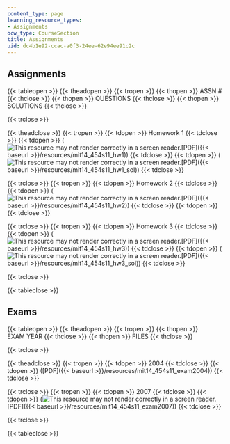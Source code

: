 ```yaml
---
content_type: page
learning_resource_types:
- Assignments
ocw_type: CourseSection
title: Assignments
uid: dc4b1e92-ccac-a0f3-24ee-62e94ee91c2c
---
```


Assignments
-----------

{{< tableopen >}}
{{< theadopen >}}
{{< tropen >}}
{{< thopen >}}
ASSN #
{{< thclose >}}
{{< thopen >}}
QUESTIONS
{{< thclose >}}
{{< thopen >}}
SOLUTIONS
{{< thclose >}}

{{< trclose >}}

{{< theadclose >}}
{{< tropen >}}
{{< tdopen >}}
Homework 1
{{< tdclose >}}
{{< tdopen >}}
(![This resource may not render correctly in a screen reader.](/images/inacessible.gif)[PDF]({{< baseurl >}}/resources/mit14_454s11_hw1))
{{< tdclose >}}
{{< tdopen >}}
(![This resource may not render correctly in a screen reader.](/images/inacessible.gif)[PDF]({{< baseurl >}}/resources/mit14_454s11_hw1_sol))
{{< tdclose >}}

{{< trclose >}}
{{< tropen >}}
{{< tdopen >}}
Homework 2
{{< tdclose >}}
{{< tdopen >}}
(![This resource may not render correctly in a screen reader.](/images/inacessible.gif)[PDF]({{< baseurl >}}/resources/mit14_454s11_hw2))
{{< tdclose >}}
{{< tdopen >}}
 
{{< tdclose >}}

{{< trclose >}}
{{< tropen >}}
{{< tdopen >}}
Homework 3
{{< tdclose >}}
{{< tdopen >}}
(![This resource may not render correctly in a screen reader.](/images/inacessible.gif)[PDF]({{< baseurl >}}/resources/mit14_454s11_hw3))
{{< tdclose >}}
{{< tdopen >}}
(![This resource may not render correctly in a screen reader.](/images/inacessible.gif)[PDF]({{< baseurl >}}/resources/mit14_454s11_hw3_sol))
{{< tdclose >}}

{{< trclose >}}

{{< tableclose >}}

Exams
-----

{{< tableopen >}}
{{< theadopen >}}
{{< tropen >}}
{{< thopen >}}
EXAM YEAR
{{< thclose >}}
{{< thopen >}}
FILES
{{< thclose >}}

{{< trclose >}}

{{< theadclose >}}
{{< tropen >}}
{{< tdopen >}}
2004
{{< tdclose >}}
{{< tdopen >}}
([PDF]({{< baseurl >}}/resources/mit14_454s11_exam2004))
{{< tdclose >}}

{{< trclose >}}
{{< tropen >}}
{{< tdopen >}}
2007
{{< tdclose >}}
{{< tdopen >}}
(![This resource may not render correctly in a screen reader.](/images/inacessible.gif)[PDF]({{< baseurl >}}/resources/mit14_454s11_exam2007))
{{< tdclose >}}

{{< trclose >}}

{{< tableclose >}}